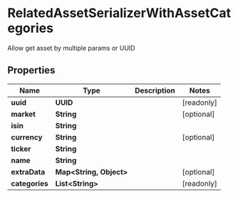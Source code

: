 

# RelatedAssetSerializerWithAssetCategories

Allow get asset by multiple params or UUID

## Properties

Name | Type | Description | Notes
------------ | ------------- | ------------- | -------------
**uuid** | **UUID** |  |  [readonly]
**market** | **String** |  |  [optional]
**isin** | **String** |  | 
**currency** | **String** |  |  [optional]
**ticker** | **String** |  | 
**name** | **String** |  | 
**extraData** | **Map&lt;String, Object&gt;** |  |  [optional]
**categories** | **List&lt;String&gt;** |  |  [readonly]



